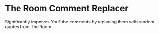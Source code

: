 The Room Comment Replacer
=========================

Significantly improves YouTube comments by replacing them with random quotes from The Room.
